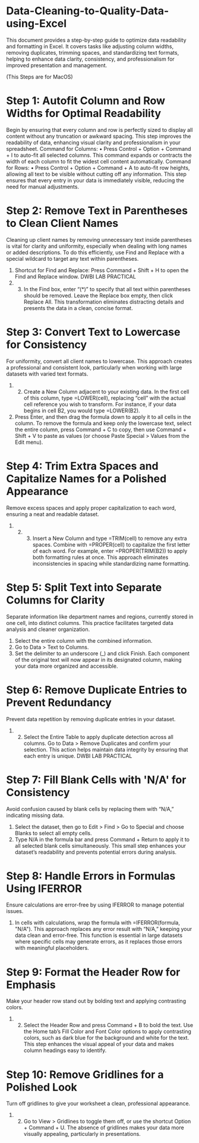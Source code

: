 # Data-Cleaning-to-Quality-Data-using-Excel
This document provides a step-by-step guide to optimize data readability and formatting in Excel. It covers tasks like adjusting column widths, removing duplicates, trimming spaces, and standardizing text formats, helping to enhance data clarity, consistency, and professionalism for improved presentation and management.


(This Steps are for MacOS)
# Step 1: Autofit Column and Row Widths for Optimal Readability
Begin by ensuring that every column and row is perfectly sized to display all content without any
truncation or awkward spacing. This step improves the readability of data, enhancing visual clarity
and professionalism in your spreadsheet.
Command for Columns:
• Press Control + Option + Command + I to auto-fit all selected columns. This command
expands or contracts the width of each column to fit the widest cell content automatically.
Command for Rows:
• Press Control + Option + Command + A to auto-fit row heights, allowing all text to be
visible without cutting off any information.
This step ensures that every entry in your data is immediately visible, reducing the need for manual
adjustments.
# Step 2: Remove Text in Parentheses to Clean Client Names
Cleaning up client names by removing unnecessary text inside parentheses is vital for clarity and
uniformity, especially when dealing with long names or added descriptions. To do this efficiently,
use Find and Replace with a special wildcard to target any text within parentheses.
1. Shortcut for Find and Replace: Press Command + Shift + H to open the Find and
Replace window.
DWBI LAB PRACTICAL
2. 3. In the Find box, enter “(*)” to specify that all text within parentheses should be removed.
Leave the Replace box empty, then click Replace All.
This transformation eliminates distracting details and presents the data in a clean, concise format.
# Step 3: Convert Text to Lowercase for Consistency
For uniformity, convert all client names to lowercase. This approach creates a professional and
consistent look, particularly when working with large datasets with varied text formats.
1. 2. Create a New Column adjacent to your existing data.
In the first cell of this column, type =LOWER(cell), replacing “cell” with the actual cell
reference you wish to transform. For instance, if your data begins in cell B2, you would type
=LOWER(B2).
3. Press Enter, and then drag the formula down to apply it to all cells in the column.
To remove the formula and keep only the lowercase text, select the entire column, press
Command + C to copy, then use Command + Shift + V to paste as values (or choose Paste
Special > Values from the Edit menu).
# Step 4: Trim Extra Spaces and Capitalize Names for a Polished Appearance
Remove excess spaces and apply proper capitalization to each word, ensuring a neat and readable
dataset.
1. 2. 3. Insert a New Column and type =TRIM(cell) to remove any extra spaces.
Combine with =PROPER(cell) to capitalize the first letter of each word.
For example, enter =PROPER(TRIM(B2)) to apply both formatting rules at once.
This approach eliminates inconsistencies in spacing while standardizing name formatting.
# Step 5: Split Text into Separate Columns for Clarity
Separate information like department names and regions, currently stored in one cell, into distinct
columns. This practice facilitates targeted data analysis and cleaner organization.
1. Select the entire column with the combined information.
2. Go to Data > Text to Columns.
3. Set the delimiter to an underscore (_) and click Finish.
Each component of the original text will now appear in its designated column, making your data
more organized and accessible.
# Step 6: Remove Duplicate Entries to Prevent Redundancy
Prevent data repetition by removing duplicate entries in your dataset.
1. 2. Select the Entire Table to apply duplicate detection across all columns.
Go to Data > Remove Duplicates and confirm your selection.
This action helps maintain data integrity by ensuring that each entry is unique.
DWBI LAB PRACTICAL
# Step 7: Fill Blank Cells with 'N/A' for Consistency
Avoid confusion caused by blank cells by replacing them with “N/A,” indicating missing data.
1. Select the dataset, then go to Edit > Find > Go to Special and choose Blanks to select all
empty cells.
2. Type N/A in the formula bar and press Command + Return to apply it to all selected blank
cells simultaneously.
This small step enhances your dataset’s readability and prevents potential errors during analysis.
# Step 8: Handle Errors in Formulas Using IFERROR
Ensure calculations are error-free by using IFERROR to manage potential issues.
1. In cells with calculations, wrap the formula with =IFERROR(formula, "N/A").
This approach replaces any error result with “N/A,” keeping your data clean and error-free.
This function is essential in large datasets where specific cells may generate errors, as it replaces
those errors with meaningful placeholders.
# Step 9: Format the Header Row for Emphasis
Make your header row stand out by bolding text and applying contrasting colors.
1. 2. Select the Header Row and press Command + B to bold the text.
Use the Home tab’s Fill Color and Font Color options to apply contrasting colors, such as
dark blue for the background and white for the text.
This step enhances the visual appeal of your data and makes column headings easy to identify.
# Step 10: Remove Gridlines for a Polished Look
Turn off gridlines to give your worksheet a clean, professional appearance.
1. 2. Go to View > Gridlines to toggle them off, or use the shortcut Option + Command + U.
The absence of gridlines makes your data more visually appealing, particularly in
presentations.
